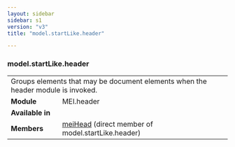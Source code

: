 ```yaml
---
layout: sidebar
sidebar: s1
version: "v3"
title: "model.startLike.header"

---
```


<div class="classSpec model">
   <h3 id="model.startLike.header">model.startLike.header</h3>
   <table class="wovenodd">
      <tr>
         <td colspan="2" class="wovenodd-col2">Groups elements that may be document elements when the header module is invoked.</td>
      </tr>
      <tr>
         <td class="wovenodd-col1">
            <strong>Module</strong>
         </td>
         <td class="wovenodd-col2">MEI.header</td>
      </tr>
      <tr>
         <td class="wovenodd-col1">
            <strong>Available in</strong>
         </td>
         <td class="wovenodd-col2">
            <div class="parent"></div>
         </td>
      </tr>
      <tr>
         <td class="wovenodd-col1">
            <strong>Members</strong>
         </td>
         <td class="wovenodd-col2">
            <div class="parent">
               <div>
                  <a class="link_odd_elementSpec" href="/{{ site.baseurl }}/{{ page.version }}/elements/meiHead.html">meiHead</a> (direct member of model.startLike.header)
               </div>
            </div>
         </td>
      </tr>
   </table>
</div>